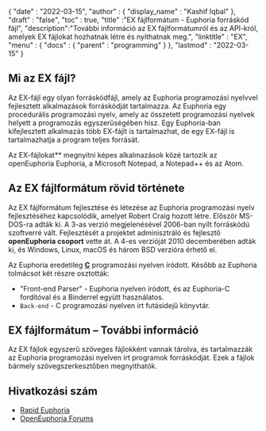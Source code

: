 {
  "date" : "2022-03-15",
  "author" : {
    "display_name" : "Kashif Iqbal"
},
  "draft" : "false",
  "toc" : true,
  "title" :"EX fájlformátum - Euphoria forráskód fájl",
  "description":"További információ az EX fájlformátumról és az API-król, amelyek EX fájlokat hozhatnak létre és nyithatnak meg.",
  "linktitle" : "EX",
  "menu" : {
    "docs" : {
      "parent" : "programming"
}
},
  "lastmod" : "2022-03-15"
}

## Mi az EX fájl?

Az EX-fájl egy olyan forráskódfájl, amely az Euphoria programozási nyelvvel fejlesztett alkalmazások forráskódját tartalmazza. Az Euphoria egy procedurális programozási nyelv, amely az összetett programozási nyelvek helyett a programozás egyszerűségében hisz. Egy Euphoria-ban kifejlesztett alkalmazás több EX-fájlt is tartalmazhat, de egy EX-fájl is tartalmazhatja a program teljes forrását.

Az EX-fájlokat** megnyitni képes alkalmazások közé tartozik az openEuphoria Euphoria, a Microsoft Notepad, a Notepad++ és az Atom.

## Az EX fájlformátum rövid története

Az EX fájlformátum fejlesztése és létezése az Euphoria programozási nyelv fejlesztéséhez kapcsolódik, amelyet Robert Craig hozott létre. Először MS-DOS-ra adták ki. A 3-as verzió megjelenésével 2006-ban nyílt forráskódú szoftverré vált. Fejlesztését a projektet adminisztráló és fejlesztő **openEuphoria csoport** vette át. A 4-es verzióját 2010 decemberében adták ki, és Windows, Linux, macOS és három BSD verzióra érhető el.

Az Euphoria eredetileg **[C](/hu/programming/c/)** programozási nyelven íródott. Később az Euphoria tolmácsot két részre osztották:

* "Front-end Parser" - Euphoria nyelven íródott, és az Euphoria-C fordítóval és a Binderrel együtt használatos.
* `Back-end` - C programozási nyelven írt futásidejű könyvtár.

## EX fájlformátum – További információ

Az EX fájlok egyszerű szöveges fájlokként vannak tárolva, és tartalmazzák az Euphoria programozási nyelven írt programok forráskódját. Ezek a fájlok bármely szövegszerkesztőben megnyithatók.

## Hivatkozási szám

* [Rapid Euphoria](https://www.rapideuphoria.com/)
* [OpenEuphoria Forums](https://openeuphoria.org/forum/index.wc)

